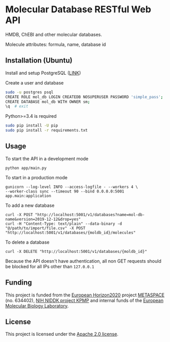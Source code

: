 # Molecular Database RESTful Web API

HMDB, ChEBI and other molecular databases.

Molecule attributes: formula, name, database id

## Installation (Ubuntu)

Install and setup PostgreSQL ([LINK](https://www.howtoforge.com/tutorial/how-to-install-postgresql-95-on-ubuntu-12_04-15_10/))

Create a user and database
```bash
sudo -u postgres psql
CREATE ROLE mol_db LOGIN CREATEDB NOSUPERUSER PASSWORD 'simple_pass';
CREATE DATABASE mol_db WITH OWNER sm;
\q  # exit
```

Python>=3.4 is required
```bash
sudo pip install -U pip
sudo pip install -r requirements.txt
```
## Usage

To start the API in a development mode
```
python app/main.py
```

To start in a production mode
```
gunicorn --log-level INFO --access-logfile - --workers 4 \
--worker-class sync --timeout 90 --bind 0.0.0.0:5001 app.main:application
``` 

To add a new database
```
curl -X POST "http://localhost:5001/v1/databases?name=mol-db-name&version=2019-12-12&drop=yes"
curl -H "Content-Type: text/plain" --data-binary -d "@/path/to/import/file.csv" -X POST "http://localhost:5001/v1/databases/{moldb_id}/molecules"
```

To delete a database
```
curl -X DELETE "http://localhost:5001/v1/databases/{moldb_id}"
```

Because the API doesn't have authentication, all non GET requests should be blocked for all IPs other than `127.0.0.1`

## Funding

This project is funded from the [European Horizon2020](https://ec.europa.eu/programmes/horizon2020/)
project [METASPACE](http://project.metaspace2020.eu/) (no. 634402),
[NIH NIDDK project KPMP](http://kpmp.org/)
and internal funds of the [European Molecular Biology Laboratory](https://www.embl.org/).

## License

This project is licensed under the [Apache 2.0 license](LICENSE).
